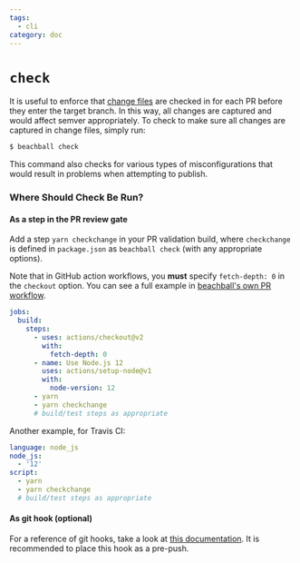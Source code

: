 ```yaml
---
tags:
  - cli
category: doc
---
```


# `check`

It is useful to enforce that [change files](./concepts/change-files) are checked in for each PR before they enter the target branch. In this way, all changes are captured and would affect semver appropriately. To check to make sure all changes are captured in change files, simply run:

```bash
$ beachball check
```

This command also checks for various types of misconfigurations that would result in problems when attempting to publish.

### Where Should Check Be Run?

#### As a step in the PR review gate

Add a step `yarn checkchange` in your PR validation build, where `checkchange` is defined in `package.json` as `beachball check` (with any appropriate options).

Note that in GitHub action workflows, you **must** specify `fetch-depth: 0` in the `checkout` option. You can see a full example in [beachball's own PR workflow](https://github.com/microsoft/beachball/blob/master/.github/workflows/pr.yml).

```yaml
jobs:
  build:
    steps:
      - uses: actions/checkout@v2
        with:
          fetch-depth: 0
      - name: Use Node.js 12
        uses: actions/setup-node@v1
        with:
          node-version: 12
      - yarn
      - yarn checkchange
      # build/test steps as appropriate
```

Another example, for Travis CI:

```yaml
language: node_js
node_js:
  - '12'
script:
  - yarn
  - yarn checkchange
  # build/test steps as appropriate
```

#### As git hook (optional)

For a reference of git hooks, take a look at [this documentation](https://git-scm.com/book/en/v2/Customizing-Git-Git-Hooks). It is recommended to place this hook as a pre-push.
